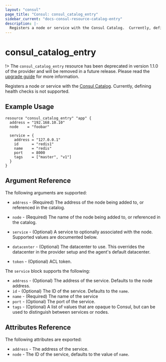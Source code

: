 ```yaml
---
layout: "consul"
page_title: "Consul: consul_catalog_entry"
sidebar_current: "docs-consul-resource-catalog-entry"
description: |-
  Registers a node or service with the Consul Catalog.  Currently, defining health checks is not supported.
---
```


# consul_catalog_entry

!> The `consul_catalog_entry` resource has been deprecated in version 1.1.0 of the provider
and will be removed in a future release. Please read the [upgrade guide](/docs/providers/consul/upgrading.html#deprecation-of-consul_catalog_entry)
for more information.

Registers a node or service with the [Consul Catalog](https://www.consul.io/docs/agent/http/catalog.html#catalog_register).
Currently, defining health checks is not supported.

## Example Usage

```hcl
resource "consul_catalog_entry" "app" {
  address = "192.168.10.10"
  node    = "foobar"

  service = {
    address = "127.0.0.1"
    id      = "redis1"
    name    = "redis"
    port    = 8000
    tags    = ["master", "v1"]
  }
}
```

## Argument Reference

The following arguments are supported:

* `address` - (Required) The address of the node being added to,
  or referenced in the catalog.

* `node` - (Required) The name of the node being added to, or
  referenced in the catalog.

* `service` - (Optional) A service to optionally associated with
  the node. Supported values are documented below.

* `datacenter` - (Optional) The datacenter to use. This overrides the
  datacenter in the provider setup and the agent's default datacenter.

* `token` - (Optional) ACL token.

The `service` block supports the following:

* `address` - (Optional) The address of the service. Defaults to the
  node address.
* `id` - (Optional) The ID of the service. Defaults to the `name`.
* `name` - (Required) The name of the service
* `port` - (Optional) The port of the service.
* `tags` - (Optional) A list of values that are opaque to Consul,
  but can be used to distinguish between services or nodes.

## Attributes Reference

The following attributes are exported:

* `address` - The address of the service.
* `node` - The ID of the service, defaults to the value of `name`.
